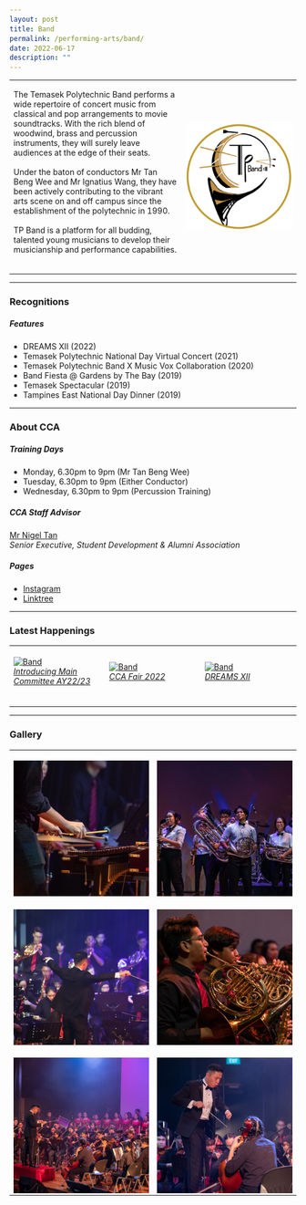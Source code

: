 ```yaml
---
layout: post
title: Band
permalink: /performing-arts/band/
date: 2022-06-17
description: ""
---
```

<table>
	<tbody>
		<tr>
			<td>
				<p>
                    The Temasek Polytechnic Band performs a wide repertoire of concert music from classical and pop arrangements to movie soundtracks. With the rich blend of woodwind, brass and percussion instruments, they will surely leave audiences at the edge of their seats. 
					<br>
					<br>
                    Under the baton of conductors Mr Tan Beng Wee and Mr Ignatius Wang, they have been actively contributing to the vibrant arts scene on and off campus since the establishment of the polytechnic in 1990.
					<br>
					<br>
                    TP Band is a platform for all budding, talented young musicians to develop their musicianship and performance capabilities.
                    <br>
                    <br>
				</p>
			</td>
			<td style="width:40%">
				<img alt="Band" style="display:block;margin-left:auto;margin-right:auto;" src="/images/Arts/Band/Band_logo.png">
			</td>
		</tr>
	</tbody>
</table>
	
<hr>
	
### Recognitions

##### Features
	
<ul>
    <li>DREAMS XII (2022)</li>  
    <li>Temasek Polytechnic National Day Virtual Concert (2021)</li>
    <li>Temasek Polytechnic Band X Music Vox Collaboration (2020)</li>
    <li>Band Fiesta @ Gardens by The Bay (2019)</li>
    <li>Temasek Spectacular (2019)</li>
    <li>Tampines East National Day Dinner (2019)</li>
</ul>

<hr>

### About CCA

##### Training Days
            
<ul>    
    <li>Monday, 6.30pm to 9pm (Mr Tan Beng Wee)</li>
    <li>Tuesday, 6.30pm to 9pm (Either Conductor)</li>
	<li>Wednesday, 6.30pm to 9pm (Percussion Training)</li>
</ul>


##### CCA Staff Advisor

<p>
	<a href="mailto:nigeltan@tp.edu.sg">Mr Nigel Tan</a>
	<br>
	<i>Senior Executive, Student Development & Alumni Association</i>
</p>

##### Pages

<ul>
	<li><a href="https://www.instagram.com/temasekpolyband">Instagram</a></li>
	<li><a href="https://linktr.ee/TemasekPolyBand">Linktree</a></li>
</ul>

<hr>

### Latest Happenings

<table>
    <tr>
        <td style="width:33%"><br>
            <a href="https://www.instagram.com/p/CdpD4o0J9Qt/">
                <image src="/images/Arts/Band/BAND_Maincomm AY22-23.jpg" style="display:block;margin-left:auto;margin-right:auto;" alt="Band">
                <h6 style="margin-top:0%">Introducing Main Committee AY22/23</h6>
                </image>
            </a>
        </td>
        <td style="width:33%"><br>
            <a href="https://www.instagram.com/p/Cc5IJb6pm18/">
                <image src="/images/Arts/Band/BAND_CCA Fair 2022.png" style="display:block;margin-left:auto;margin-right:auto;" alt="Band">
                <h6 style="margin-top:0%">CCA Fair 2022</h6>    
                </image>
            </a>
        </td>
        <td style="width:33%"><br>
            <a href="https://www.instagram.com/p/CbXXgYQrCRo/">
                <image src="/images/Arts/Band/BAND_DREAMS XII.jpg" style="display:block;margin-left:auto;margin-right:auto;" alt="Band">
                <h6 style="margin-top:0%">DREAMS XII</h6>
                </image>
            </a>
        </td>
    </tr>
</table>
	
<hr>

### Gallery

<table>
	<tbody>
		<tr>
			<td style="width:50%"><br>
				<img alt="Band" style="display:block;margin-left:auto;margin-right:auto;" src="/images/Arts/Band/Band_pic_1.jpg">
			</td>
			<td style="width:50%"><br>
				<img alt="Band" style="display:block;margin-left:auto;margin-right:auto;" src="/images/Arts/Band/Band_pic_2.jpg">
			</td>
		</tr>
		<tr>
			<td style="width:50%"><br>
				<img alt="Band" style="display:block;margin-left:auto;margin-right:auto;" src="/images/Arts/Band/Band_pic_3.jpg">
			</td>
			<td style="width:50%"><br>
				<img alt="Band" style="display:block;margin-left:auto;margin-right:auto;" src="/images/Arts/Band/Band_pic_4.jpg">
			</td>
		</tr>
		<tr>
			<td style="width:50%"><br>
				<img alt="Band" style="display:block;margin-left:auto;margin-right:auto;" src="/images/Arts/Band/Band_pic_5.jpg">
			</td>
			<td style="width:50%"><br>
				<img alt="Band" style="display:block;margin-left:auto;margin-right:auto;" src="/images/Arts/Band/Band_pic_6.jpg">
			</td>
		</tr>
	</tbody>
</table>